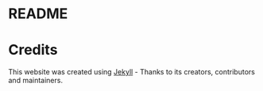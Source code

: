 # README


# Credits

This website was created using [Jekyll](https://github.com/jekyll/jekyll) - Thanks to its creators, contributors and maintainers.
